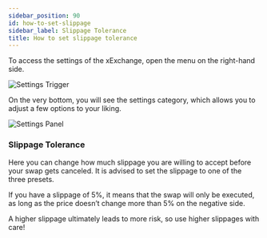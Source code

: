 ```yaml
---
sidebar_position: 90
id: how-to-set-slippage
sidebar_label: Slippage Tolerance
title: How to set slippage tolerance
---
```


[comment]: # "mx-context-auto"

To access the settings of the xExchange, open the menu on the right-hand side.

<div style={{ textAlign: 'center' }}>
    <img src="/docs/how-to/slippage/settings-trigger.png" alt="Settings Trigger" />
</div>

On the very bottom, you will see the settings category, which allows you to adjust a few options to your liking.

<div style={{ textAlign: 'center' }}>
    <img src="/docs/how-to/slippage/settings-panel.png" alt="Settings Panel" />
</div>

[comment]: # "mx-context-auto"

### Slippage Tolerance

Here you can change how much slippage you are willing to accept before your swap gets canceled. It is advised to set the slippage to one of the three presets.

If you have a slippage of 5%, it means that the swap will only be executed, as long as the price doesn’t change more than 5% on the negative side.

A higher slippage ultimately leads to more risk, so use higher slippages with care!
